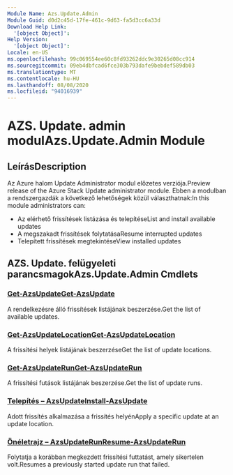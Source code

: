 ```yaml
---
Module Name: Azs.Update.Admin
Module Guid: d0d2c45d-17fe-461c-9d63-fa5d3cc6a33d
Download Help Link:
  '[object Object]': 
Help Version:
  '[object Object]': 
Locale: en-US
ms.openlocfilehash: 99c069554ee60c8fd93262ddc9e30265d08cc914
ms.sourcegitcommit: 09eb4dbfcad6fce303b793dafe9bebdef589db03
ms.translationtype: MT
ms.contentlocale: hu-HU
ms.lasthandoff: 08/08/2020
ms.locfileid: "94016939"
---
```

# <span data-ttu-id="0b159-101">AZS. Update. admin modul</span><span class="sxs-lookup"><span data-stu-id="0b159-101">Azs.Update.Admin Module</span></span>
## <span data-ttu-id="0b159-102">Leírás</span><span class="sxs-lookup"><span data-stu-id="0b159-102">Description</span></span>
<span data-ttu-id="0b159-103">Az Azure halom Update Administrator modul előzetes verziója.</span><span class="sxs-lookup"><span data-stu-id="0b159-103">Preview release of the Azure Stack Update administrator module.</span></span>  <span data-ttu-id="0b159-104">Ebben a modulban a rendszergazdák a következő lehetőségek közül választhatnak:</span><span class="sxs-lookup"><span data-stu-id="0b159-104">In this module administrators can:</span></span>
- <span data-ttu-id="0b159-105">Az elérhető frissítések listázása és telepítése</span><span class="sxs-lookup"><span data-stu-id="0b159-105">List and install available updates</span></span>
- <span data-ttu-id="0b159-106">A megszakadt frissítések folytatása</span><span class="sxs-lookup"><span data-stu-id="0b159-106">Resume interrupted updates</span></span>
- <span data-ttu-id="0b159-107">Telepített frissítések megtekintése</span><span class="sxs-lookup"><span data-stu-id="0b159-107">View installed updates</span></span>

## <span data-ttu-id="0b159-108">AZS. Update. felügyeleti parancsmagok</span><span class="sxs-lookup"><span data-stu-id="0b159-108">Azs.Update.Admin Cmdlets</span></span>
### [<span data-ttu-id="0b159-109">Get-AzsUpdate</span><span class="sxs-lookup"><span data-stu-id="0b159-109">Get-AzsUpdate</span></span>](Get-AzsUpdate.md)
<span data-ttu-id="0b159-110">A rendelkezésre álló frissítések listájának beszerzése.</span><span class="sxs-lookup"><span data-stu-id="0b159-110">Get the list of available updates.</span></span>

### [<span data-ttu-id="0b159-111">Get-AzsUpdateLocation</span><span class="sxs-lookup"><span data-stu-id="0b159-111">Get-AzsUpdateLocation</span></span>](Get-AzsUpdateLocation.md)
<span data-ttu-id="0b159-112">A frissítési helyek listájának beszerzése</span><span class="sxs-lookup"><span data-stu-id="0b159-112">Get the list of update locations.</span></span>

### [<span data-ttu-id="0b159-113">Get-AzsUpdateRun</span><span class="sxs-lookup"><span data-stu-id="0b159-113">Get-AzsUpdateRun</span></span>](Get-AzsUpdateRun.md)
<span data-ttu-id="0b159-114">A frissítési futások listájának beszerzése.</span><span class="sxs-lookup"><span data-stu-id="0b159-114">Get the list of update runs.</span></span>

### [<span data-ttu-id="0b159-115">Telepítés – AzsUpdate</span><span class="sxs-lookup"><span data-stu-id="0b159-115">Install-AzsUpdate</span></span>](Install-AzsUpdate.md)
<span data-ttu-id="0b159-116">Adott frissítés alkalmazása a frissítés helyén</span><span class="sxs-lookup"><span data-stu-id="0b159-116">Apply a specific update at an update location.</span></span>

### [<span data-ttu-id="0b159-117">Önéletrajz – AzsUpdateRun</span><span class="sxs-lookup"><span data-stu-id="0b159-117">Resume-AzsUpdateRun</span></span>](Resume-AzsUpdateRun.md)
<span data-ttu-id="0b159-118">Folytatja a korábban megkezdett frissítési futtatást, amely sikertelen volt.</span><span class="sxs-lookup"><span data-stu-id="0b159-118">Resumes a previously started update run that failed.</span></span>

